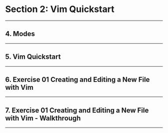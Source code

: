 # Section 2: Vim Quickstart

---

## 4. Modes

---

## 5. Vim Quickstart

---

## 6. Exercise 01 Creating and Editing a New File with Vim

---

## 7. Exercise 01 Creating and Editing a New File with Vim - Walkthrough

---
